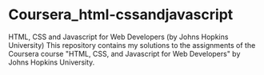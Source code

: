 # Coursera_html-cssandjavascript
HTML, CSS and Javascript for Web Developers (by Johns Hopkins University)
This repository contains my solutions to the assignments of the Coursera course "HTML, CSS, and Javascript for Web Developers" by Johns Hopkins University.
